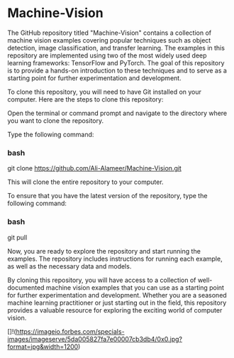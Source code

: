 # Machine-Vision
The GitHub repository titled "Machine-Vision" contains a collection of machine vision examples covering popular techniques such as object detection, image classification, and transfer learning. The examples in this repository are implemented using two of the most widely used deep learning frameworks: TensorFlow and PyTorch. The goal of this repository is to provide a hands-on introduction to these techniques and to serve as a starting point for further experimentation and development.

To clone this repository, you will need to have Git installed on your computer. Here are the steps to clone this repository:

Open the terminal or command prompt and navigate to the directory where you want to clone the repository.

Type the following command:

### bash
git clone https://github.com/Ali-Alameer/Machine-Vision.git

This will clone the entire repository to your computer.

To ensure that you have the latest version of the repository, type the following command:

### bash
git pull

Now, you are ready to explore the repository and start running the examples. The repository includes instructions for running each example, as well as the necessary data and models.

By cloning this repository, you will have access to a collection of well-documented machine vision examples that you can use as a starting point for further experimentation and development. Whether you are a seasoned machine learning practitioner or just starting out in the field, this repository provides a valuable resource for exploring the exciting world of computer vision.

[]!(https://imageio.forbes.com/specials-images/imageserve/5da005827fa7e00007cb3db4/0x0.jpg?format=jpg&width=1200)

